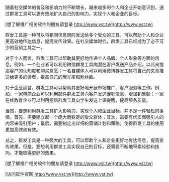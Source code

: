 随着社交媒体的普及和影响力的不断增长，越来越多的个人和企业开始意识到，通过群发工具可以更有效地扩大自己的影响力，实现个人和企业的目标。

[想了解推广相关软件的朋友请登录 http://www.vst.tw](http://www.vst.tw)

群发工具是一种可以将相同信息同时发送给多个受众的工具，可以帮助个人和企业更高效地传达信息，提高宣传效果。在社交媒体时代，群发工具已经成为了必不可少的营销工具之一。

对于个人而言，群发工具可以帮助其更好地传递个人品牌、个人形象等方面的信息。例如，一个创业者可以利用微信群发工具向潜在客户发送产品介绍，以此来提高客户的认知度和购买意愿；一名自媒体人可以利用微博群发工具将自己的文章推送给更多的读者，提高自己的曝光率和粉丝数。

对于企业而言，群发工具可以帮助其更好地开展市场推广、客户服务等工作。例如，一家电商企业可以利用邮件群发工具向客户发送促销信息，增加销售额；一家在线教育企业可以利用短信群发工具向学生发送上课提醒，提高服务质量。

当然，要想利用群发工具扩大影响力，实现个人和企业目标，并不是一件轻松的事情。首先，需要建立起一个庞大而稳定的受众群体；其次，需要有优质而吸引人的内容来吸引用户；最后，需要制定出详细的营销计划和策略，使得群发工具的使用更加高效和有效。

总之，群发工具是一种强大的工具，可以帮助个人和企业更好地传达信息，提高宣传效果。但是，要想利用群发工具实现自己的目标，还需要不断地积累经验和技巧，才能取得更好的效果。

[想了解推广相关软件的朋友请登录 http://www.vst.tw](http://www.vst.tw)


[访问软件官网 http://www.vst.tw](http://www.vst.tw)

